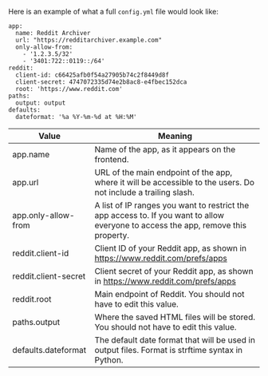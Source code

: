 Here is an example of what a full `config.yml` file would look like:

```
app:
  name: Reddit Archiver
  url: "https://redditarchiver.example.com"
  only-allow-from:
    - '1.2.3.5/32'
    - '3401:722::0119::/64'
reddit:
  client-id: c66425afb0f54a27905b74c2f8449d8f
  client-secret: 4747072335d74e2b8ac8-e4fbec152dca
  root: 'https://www.reddit.com'
paths:
  output: output
defaults:
  dateformat: '%a %Y-%m-%d at %H:%M'
```

|Value|Meaning|
|---|---|
|app.name|Name of the app, as it appears on the frontend.|
|app.url|URL of the main endpoint of the app, where it will be accessible to the users. Do not include a trailing slash.|
|app.only-allow-from|A list of IP ranges you want to restrict the app access to. If you want to allow everyone to access the app, remove this property.|
|reddit.client-id|Client ID of your Reddit app, as shown in https://www.reddit.com/prefs/apps|
|reddit.client-secret|Client secret of your Reddit app, as shown in https://www.reddit.com/prefs/apps|
|reddit.root|Main endpoint of Reddit. You should not have to edit this value.|
|paths.output|Where the saved HTML files will be stored. You should not have to edit this value.|
|defaults.dateformat|The default date format that will be used in output files. Format is strftime syntax in Python.|